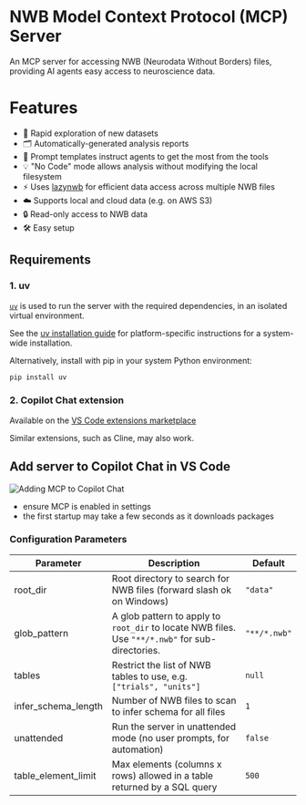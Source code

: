 # NWB Model Context Protocol (MCP) Server

An MCP server for accessing NWB (Neurodata Without Borders) files, providing AI agents easy access to neuroscience data.

# Features
- 🚀 Rapid exploration of new datasets
- 🗂️ Automatically-generated analysis reports
- 🧠 Prompt templates instruct agents to get the most from the tools
- 💡 "No Code" mode allows analysis without modifying the local filesystem
- ⚡️ Uses [lazynwb](https://github.com/NeurodataWithoutBorders/lazynwb) for efficient data access across multiple NWB files
- ☁️ Supports local and cloud data (e.g. on AWS S3)
- 🔒 Read-only access to NWB data
- 🛠️ Easy setup

## Requirements

### 1. uv
[`uv`](https://github.com/astral-sh/uv#readme) is used to run the server with the required dependencies, in an isolated virtual environment.

See the [uv installation guide](https://docs.astral.sh/uv/getting-started/installation/) for platform-specific instructions for a system-wide installation.

Alternatively, install with pip in your system Python environment:

```sh
pip install uv
```
### 2. Copilot Chat extension 
Available on the [VS Code extensions marketplace](https://marketplace.visualstudio.com/items?itemName=GitHub.copilot-chat)

Similar extensions, such as Cline, may also work.

## Add server to Copilot Chat in VS Code

![Adding MCP to Copilot Chat](docs/resources/vscode_mcp_json.gif)

- ensure MCP is enabled in settings
- the first startup may take a few seconds as it downloads packages

### Configuration Parameters

| Parameter            | Description                                                                                      | Default        |
|----------------------|--------------------------------------------------------------------------------------------------|----------------|
| root_dir             | Root directory to search for NWB files (forward slash ok on Windows)                             | `"data"`        |
| glob_pattern         | A glob pattern to apply to `root_dir` to locate NWB files. Use `"**/*.nwb"` for sub-directories. | `"**/*.nwb"`    |
| tables               | Restrict the list of NWB tables to use, e.g. `["trials", "units"]`                            | `null`     |
| infer_schema_length  | Number of NWB files to scan to infer schema for all files                                        | `1`             |
| unattended           | Run the server in unattended mode (no user prompts, for automation)                              | `false`          |
| table_element_limit  | Max elements (columns x rows) allowed in a table returned by a SQL query                         | `500`            |